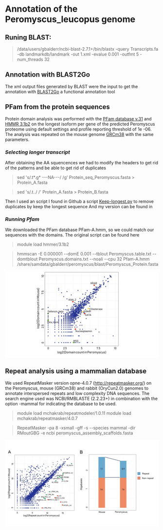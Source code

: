 # Annotation of the Peromyscus_leucopus genome

## Runing BLAST:
> /data/users/gbalderr/ncbi-blast-2.7.1+/bin/blastx  -query Transcripts.fa -db landmarkdb/landmark -out 1.xml -evalue 0.001 -outfmt 5 -num_threads 32

## Annotation with BLAST2Go
The xml output files generated by BLAST were the input to get the annotation with [BLAST2Go](https://www.blast2go.com/) a functional annotation tool 

## PFam from the protein sequences
Protein domain analysis was performed with the [PFam database v.31](https://pfam.xfam.org/) and [HMMR
3.1b2](http://hmmer.org/) on the longest isoform per gene of the predicted Peromyscus proteome using default
settings and profile reporting threshold of 1e -06. The analysis was repeated on the mouse genome [GRCm38](https://www.ncbi.nlm.nih.gov/genome/52) with the same parameters.

  ### _Selecting longer transcript_
  
After obtaining the AA squencences we had to modify the headers to get rid of the patterns and be able to get rid of duplicates

> sed 's/.t*.g* ---NA---/ /g' Protein_seq_Peromyscus.fasta > Protein_A.fasta

> sed 's/.t../ /' Protein_A.fasta > Protein_B.fasta

Then I used an script I found in Github a script  [Keep-longest.py](https://gist.github.com/mkweskin/8869358) to remove duplicates by keep the longest sequence
And my version can be found in []()


  ### _Running Pfam_ 
We downloaded the PFam database PFam-A.hmm, so we could match our sequences with the domains. The original script can be found here []()

> module load hmmer/3.1b2

>hmmscan -E 0.000001 --domE 0.001 --tblout Peromyscus.table.txt --domtblout Peromyscus.domains.txt --noali --cpu 32 Pfam-A.hmm /share/samdata/gbalderr/peromyscus/blast/Peromyscus_Protein.fasta

![PFam](https://github.com/GabyBG/Peromyscus_leucopus/blob/master/FIGURES_GBG/Slide3.JPG)




## Repeat analysis using a mammalian database
We used RepeatMasker version opne-4.0.7 (http://repeatmasker.org/) on the Peromyscus, mouse (GRCm38)
and rabbit (OryCun2.0) genomes to annotate interspersed repeats and low complexity DNA sequences. The
search engine used was NCBI/RMBLASTE (2.2.23+) in combination with the option -mammal for indicating the
database to be used.


> module load mchakrab/repeatmodeler/1.0.11
> module load mchakrab/repeatmasker/4.0.7

> RepeatMasker -pa 8 -xsmall -gff -s --species mammal -dir RMoutGBG -e ncbi peromyscus_assembly_scaffolds.fasta

![Repeats](https://github.com/GabyBG/Peromyscus_leucopus/blob/master/FIGURES_GBG/Slide1.JPG)





